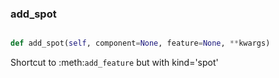 ### add\_spot
```py

def add_spot(self, component=None, feature=None, **kwargs)

```



Shortcut to :meth:`add_feature` but with kind='spot'


